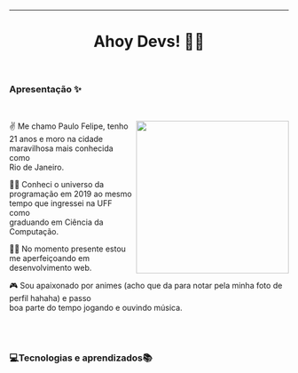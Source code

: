 ___________________________________________________________________________________________________________________________________________________________
<h1 align="center"> Ahoy Devs! 🏴‍☠️ </h1>
</br>


<h3> <strong>Apresentação ✨</strong> </h3>
</br>
<div>
 
 <img  align="right" src="https://tenor.com/view/luffy-smile-luffy-giggle-one-piece-luffy-gif-21582589.gif" width="275px"/>
 
 ✌ Me chamo Paulo Felipe, tenho 21 anos e moro na cidade maravilhosa mais conhecida como </br> Rio de Janeiro. 

 👨‍🎓 Conheci o universo da programação em 2019 ao mesmo tempo que ingressei na UFF como </br> graduando em Ciência da Computação.

 👨‍💻 No momento presente estou me aperfeiçoando em desenvolvimento web.

 🎮 Sou apaixonado por animes (acho que da para notar pela minha foto de perfil hahaha) e passo </br> boa parte do tempo jogando e ouvindo música.

 
</div>
</br>
</br>

<h3> <strong>💻Tecnologias e aprendizados📚</strong> </h3>



